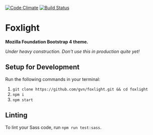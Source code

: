[![Code Climate](https://codeclimate.com/github/gvn/foxlight/badges/gpa.svg)](https://codeclimate.com/github/gvn/foxlight)
[![Build Status](https://travis-ci.org/gvn/foxlight.svg?branch=master)](https://travis-ci.org/gvn/foxlight)

# Foxlight

**Mozilla Foundation Bootstrap 4 theme.**

*Under heavy construction. Don't use this in production quite yet!*

## Setup for Development

Run the following commands in your terminal:

1. `git clone https://github.com/gvn/foxlight.git && cd foxlight`
2. `npm i`
3. `npm start`

## Linting

To lint your Sass code, run `npm run test:sass`.
